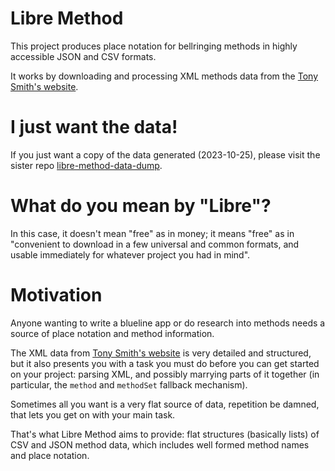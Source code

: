 # Libre Method

This project produces place notation for bellringing methods in highly accessible JSON and CSV formats.

It works by downloading and processing XML methods data from the [Tony Smith's website](http://www.methods.org.uk).

# I just want the data!

If you just want a copy of the data generated (2023-10-25), please visit the sister repo [libre-method-data-dump](https://github.com/alexhunsley/libre-method-data-dump).

# What do you mean by "Libre"?

In this case, it doesn't mean "free" as in money; it means "free" as in "convenient to download in a few universal and common formats, and usable immediately for whatever project you had in mind".

# Motivation

Anyone wanting to write a blueline app or do research into methods needs a source of place notation and method information.

The XML data from [Tony Smith's website](http://www.methods.org.uk) is very detailed and structured, but it also presents you with a task you must do before you can get started on your project: parsing XML, and possibly marrying parts of it together (in particular, the `method` and `methodSet` fallback mechanism).

Sometimes all you want is a very flat source of data, repetition be damned, that lets you get on with your main task.

That's what Libre Method aims to provide: flat structures (basically lists) of CSV and JSON method data, which includes well formed method names and place notation.

